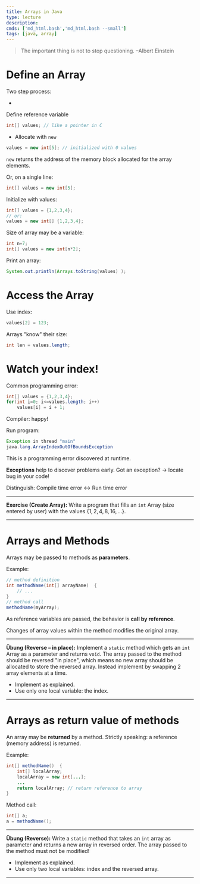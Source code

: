 ```yaml
---
title: Arrays in Java
type: lecture
description: 
cmds: ['md_html.bash','md_html.bash --small']
tags: [java, array]
---
```




> The important thing is not to stop questioning. –Albert Einstein



# Define an Array
Two step process:


- 
Define reference variable
```java
int[] values; // like a pointer in C
```
- Allocate with `new`

```java
values = new int[5]; // initialized with 0 values
```

`new` returns the address of the memory block allocated for the array elements.

Or, on a single line:
```java
int[] values = new int[5];
```

Initialize with values:
```java
int[] values = {1,2,3,4};  
// or:
values = new int[] {1,2,3,4};
```


Size of array may be a variable:
```java
int n=7;
int[] values = new int[n*2];
```



Print an array:
```java
System.out.println(Arrays.toString(values) );
```



# Access the Array

Use index:
```java
values[2] = 123;
```

Arrays "know" their size:
```java
int len = values.length;
```




# Watch your index!
Common programming error:
```java
int[] values = {1,2,3,4};
for(int i=0; i<=values.length; i++)
    values[i] = i + 1;
```


Compiler: happy!

Run program:
```java
Exception in thread "main" 
java.lang.ArrayIndexOutOfBoundsException
```

This is a programming error discovered at runtime.

**Exceptions** help to discover problems early. Got an exception? $\longrightarrow$ locate bug in your code!

Distinguish: Compile time error $\longleftrightarrow$ Run time error



---

**Exercise (Create Array):**
Write a program that fills an `int` Array (size entered by user) with the values $\{1,2,4,8,16,...\}$.

---





# Arrays and Methods


Arrays may be passed to methods as **parameters**.

Example:
```java
// method definition
int methodName(int[] arrayName)  {
    // ...
}
// method call
methodName(myArray);
```


As reference variables are passed, the behavior is **call by reference**.

Changes of array values within the method modifies the original array.



---

**Übung (Reverse – in place):**
Implement a `static` method which gets an `int` Array as a parameter and returns `void`. The array passed to the method should be reversed "in place", which means no new array should be allocated to store the reversed array. Instead implement by swapping 2 array elements at a time.

- Implement as explained.
- Use only one local variable: the index.

---




# Arrays as return value of methods
An array may be **returned** by a method. Strictly speaking: a reference (memory address) is returned.

Example:
```java
int[] methodName()  {
    int[] localArray;
    localArray = new int[...];
    ...
    return localArray; // return reference to array
}
```

Method call:
```java
int[] a;
a = methodName();
```



---

**Übung (Reverse):**
Write a `static` method that takes an `int` array as parameter and returns a new array in reversed order. The array passed to the method must not be modified!

- Implement as explained.
- Use only two local variables: index and the reversed array.

---










